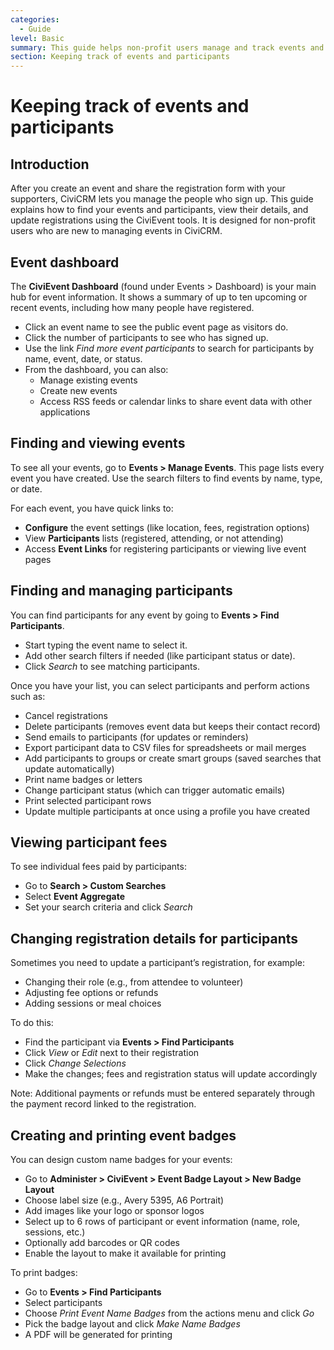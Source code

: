 ```yaml
---
categories:
  - Guide  
level: Basic  
summary: This guide helps non-profit users manage and track events and participants in CiviCRM, covering how to find, view, and update event and participant information using the CiviEvent tools.  
section: Keeping track of events and participants  
---
```


# Keeping track of events and participants

## Introduction  
After you create an event and share the registration form with your supporters, CiviCRM lets you manage the people who sign up. This guide explains how to find your events and participants, view their details, and update registrations using the CiviEvent tools. It is designed for non-profit users who are new to managing events in CiviCRM.

## Event dashboard  
The **CiviEvent Dashboard** (found under Events > Dashboard) is your main hub for event information. It shows a summary of up to ten upcoming or recent events, including how many people have registered.  

- Click an event name to see the public event page as visitors do.  
- Click the number of participants to see who has signed up.  
- Use the link *Find more event participants* to search for participants by name, event, date, or status.  
- From the dashboard, you can also:  
  - Manage existing events  
  - Create new events  
  - Access RSS feeds or calendar links to share event data with other applications  

## Finding and viewing events  
To see all your events, go to **Events > Manage Events**. This page lists every event you have created. Use the search filters to find events by name, type, or date.  

For each event, you have quick links to:  
- **Configure** the event settings (like location, fees, registration options)  
- View **Participants** lists (registered, attending, or not attending)  
- Access **Event Links** for registering participants or viewing live event pages  

## Finding and managing participants  
You can find participants for any event by going to **Events > Find Participants**.  

- Start typing the event name to select it.  
- Add other search filters if needed (like participant status or date).  
- Click *Search* to see matching participants.  

Once you have your list, you can select participants and perform actions such as:  
- Cancel registrations  
- Delete participants (removes event data but keeps their contact record)  
- Send emails to participants (for updates or reminders)  
- Export participant data to CSV files for spreadsheets or mail merges  
- Add participants to groups or create smart groups (saved searches that update automatically)  
- Print name badges or letters  
- Change participant status (which can trigger automatic emails)  
- Print selected participant rows  
- Update multiple participants at once using a profile you have created  

## Viewing participant fees  
To see individual fees paid by participants:  
- Go to **Search > Custom Searches**  
- Select **Event Aggregate**  
- Set your search criteria and click *Search*  

## Changing registration details for participants  
Sometimes you need to update a participant’s registration, for example:  
- Changing their role (e.g., from attendee to volunteer)  
- Adjusting fee options or refunds  
- Adding sessions or meal choices  

To do this:  
- Find the participant via **Events > Find Participants**  
- Click *View* or *Edit* next to their registration  
- Click *Change Selections*  
- Make the changes; fees and registration status will update accordingly  

Note: Additional payments or refunds must be entered separately through the payment record linked to the registration.

## Creating and printing event badges  
You can design custom name badges for your events:  
- Go to **Administer > CiviEvent > Event Badge Layout > New Badge Layout**  
- Choose label size (e.g., Avery 5395, A6 Portrait)  
- Add images like your logo or sponsor logos  
- Select up to 6 rows of participant or event information (name, role, sessions, etc.)  
- Optionally add barcodes or QR codes  
- Enable the layout to make it available for printing  

To print badges:  
- Go to **Events > Find Participants**  
- Select participants  
- Choose *Print Event Name Badges* from the actions menu and click *Go*  
- Pick the badge layout and click *Make Name Badges*  
- A PDF will be generated for printing
